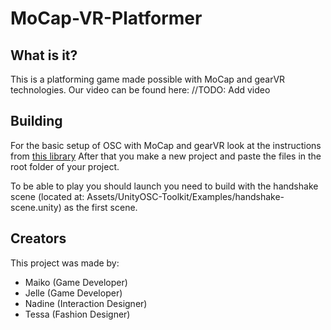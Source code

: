 # MoCap-VR-Platformer

## What is it?
  This is a platforming game made possible with MoCap and gearVR technologies.
  Our video can be found here:
  //TODO: Add video

## Building
  For the basic setup of OSC with MoCap and gearVR look at the instructions from [this library](https://github.com/hku-ect/UnityOSCToolkit)
  After that you make a new project and paste the files in the root folder of your project.

  To be able to play you should launch you need to build with the handshake scene (located at: Assets/UnityOSC-Toolkit/Examples/handshake-     scene.unity) as the first scene.

## Creators
  This project was made by:
  * Maiko   (Game Developer)
  * Jelle   (Game Developer)
  * Nadine  (Interaction Designer) 
  * Tessa   (Fashion Designer) 
